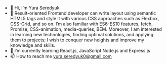 - 👋 Hi, I’m Yura Seredyuk
- 🎯 Result-oriented Frontend developer can write layout using semantic HTML5 tags and style it with various CSS approaches such as Flexbox, CSS-Grid, and so on. I’m also familiar with ES6-ES10 features, fetch, Promise, CSS-animation, media-queries, BEM. 
Moreover, I am interested in learning new technologies, finding optimal solutions, and applying them to projects; I wish to conquer new heights and improve my knowledge and skills.
- 🌱 I’m currently learning React.js, JavaScript Node.js and Express.js
- 📫 How to reach me yura.seredyuk0@gmail.com

<!---
yura0seredyuk/yura0seredyuk is a ✨ special ✨ repository because its `README.md` (this file) appears on your GitHub profile.
You can click the Preview link to take a look at your changes.
--->
